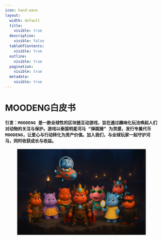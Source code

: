```yaml
---
icon: hand-wave
layout:
  width: default
  title:
    visible: true
  description:
    visible: false
  tableOfContents:
    visible: true
  outline:
    visible: true
  pagination:
    visible: true
  metadata:
    visible: true
---
```


# MOODENG白皮书

#### <kbd>**引言：MOODENG 是一款全球性的区块链互动游戏，旨在通过趣味化玩法唤起人们对动物的关注与保护。游戏以泰国明星河马 “弹跳猪” 为灵感，发行专属代币 MOODENG，让爱心与行动转化为资产价值。加入我们，与全球玩家一起守护河马，同时收获成长与收益。**</kbd>

<figure><img src=".gitbook/assets/photo_2025-09-18_20-44-34.jpg" alt=""><figcaption></figcaption></figure>
